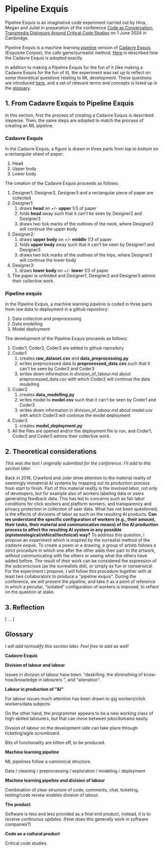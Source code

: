 # Pipeline Exquis

Pipeline Exquis is an imaginative code experiment carried out by Hina, Megan and Juliet in preparation of the conference [Code as Conversation: Transmedia Dialogues Around Critical Code Studies](https://www.cdh.cam.ac.uk/events/37778/) on 1 June 2024 in Cambridge.

Pipeline Exquis is a machine learning [pipeline](https://en.wikipedia.org/wiki/Pipeline_(computing)) version of [Cadavre Exquis](https://en.wikipedia.org/wiki/Exquisite_corpse) (Exquisite Corpse), the cafe game/surrealist method. [Here](#1-from-cadavre-exquis-to-pipeline-exquis) is described how the Cadavre Exquis is adopted exactly.

In addition to making a Pipeline Exquis for the fun of it (like making a Cadavre Exquis for the fun of it), the experiment was set up to reflect on some theoretical questions relating to ML development. These questions are introduced [here](#2-theoretical-considerations), and a set of relevant terms and concepts is listed up in the [glossary](#glossary).

## 1. From Cadavre Exquis to Pipeline Exquis

In this section, first the process of creating a Cadavre Exquis is described stepwise. Then, the same steps are adopted to match the process of creating an ML pipeline. 

### Cadavre Exquis

In the Cadavre Exquis, a figure is drawn in three parts from top to bottom on a rectangular sheet of paper:
1. Head
2. Upper body
3. Lower body

The creation of the Cadavre Exquis proceeds as follows:
1. Designer1, Designer2, Designer3 and a rectangular piece of paper are collected
2. Designer1:
	1. draws **head** on +/- **upper** 1/3 of paper
	2. folds **head** away such that it can't be seen by Designer2 and Designer3
	3. draws two tick marks of the outlines of the neck, where Designer2 will continue the upper body
3. Designer2:
	1. draws **upper body** on +/- **middle** 1/3 of paper
	2. folds **upper body** away such that it can't be seen by Designer1 and Designer3
	3. draws two tick marks of the outlines of the hips, where Designer3 will continue the lower body
4. Designer3:
	1. draws **lower body** on +/- **lower** 1/3 of paper
5. The paper is unfolded and Designer1, Designer2 and Designer3 admire their collective work.

### Pipeline exquis

In the Pipeline Exquis, a machine learning pipeline is coded in three parts from raw data to deployment in a github repository:
1. Data collection and preprocessing
2. Data modelling
3. Model deployment

The development of the Pipeline Exquis proceeds as follows:
1. Coder1, Coder2, Coder3 are added to github repository
2. Coder1
	1. creates **raw_dataset.csv** and **data_preprocessing.py**
	2. writes preprocessed data to **preprocessed_data.csv** such that it can't be seen by Coder2 and Coder3
	3. writes down information in division_of_labour.md about preprocessed_data.csv with which Coder2 will continue the data modelling
3. Coder2
	1. creates **data_modelling.py**
	2. writes model to **model.csv** such that it can't be seen by Coder1 and Coder3
	3. writes down information in division_of_labour.md about model.csv with which Coder3 will continue the model deployment
4. Coder3
	1. creates **model_deployment.py**
5. All the files are opened and/or the deployment file is run, and Coder1, Coder2 and Coder3 admire their collective work.

## 2. Theoretical considerations

*This was the text I originally submitted for the conference. I'll add to this section later.*

Back in 2018, Crawford and Joler drew attention to the material reality of seemingly immaterial AI systems by mapping out its production process from start to finish. Part of this material reality is the involved labor, not only of developers, but for example also of workers labeling data or users generating feedback data. This has led to concerns such as fair labor conditions for click workers and platform workers, and transparency and privacy protection in collection of user data. What has not been questioned, is the effects of divisions of labor as such on the resulting AI products. **Can we understand the specific configuration of workers (e.g., their amount, their tasks, their material and communicative means) of the AI production process to affect the resulting AI system in any possible (epistemological/ethical/technical) way?** To address this question, I propose an experiment which is inspired by the surrealist method of the _cadavre exquis_. To create a poem or a drawing, a group of artists follows a strict procedure in which one after the other adds their part to the artwork, without communicating with the others or seeing what the others have added before. The result of their work can be considered the expression of the subconscious (as the surrealists did), or simply as fun or nonsensical. For the experiment I propose, I will follow this procedure together with at least two collaborators to produce a "pipeline exquis". During the conference, we will present the pipeline, and take it as a point of reference in which a peculiar, “isolated” configuration of workers is imposed, to reflect on the question at stake.

## 3. Reflection

[ ... ]

## Glossary

*I will add to/modify this section later. Feel free to add as well!*

**Cadavre Exquis**

**Division of labour and labour**

Issues in division of labour have been: "deskilling: the diminsihing of know-how/knowledge in labourers ", and "alienation".

**Labour in production of "AI"**

For labour issues much attention has been drawn to gig workers/click workers/data subjects.

On the other hand, the programmer appears to be a new working class of high-skilled labourers, but that can move between jobs/domains easily.

Divsion of labour on the development side can take place through ticketing/agile scrumboard.

Bits of functionality are bitten off, to be produced.

**Machine learning pipeline**

ML pipelines follow a cannonical structure.

Data / cleaning / preprocessing / exploration / modeling / deployment

**Machine learning pipeline and division of labour**

Combination of clear structure of code, comments, chat, ticketing, testing/code review enables division of labour.  

**The product**

Software is less and less provided as a final end product, instead, it is to receive continuous updates. (How does this generally work in software companies?)

**Code as a cultural product**

Critical code studies.